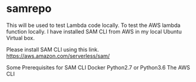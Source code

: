 # samrepo
This will be used to test Lambda code locally.
To test the AWS lambda function locally. I have installed SAM CLI from AWS in my local Ubuntu Virtual box. 

Please install SAM CLI using this link. https://aws.amazon.com/serverless/sam/

Some Prerequisites for SAM CLI
Docker
Python2.7 or Python3.6
The AWS CLI
